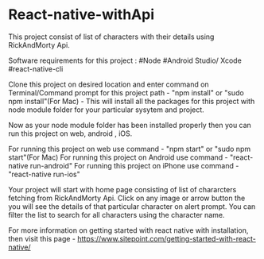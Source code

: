 # React-native-withApi

This project consist of list of characters with their details using RickAndMorty Api.

Software requirements for this project :
#Node
#Android Studio/ Xcode
#react-native-cli

Clone this project on desired location and enter command on Terminal/Command prompt for this project path -
"npm install" or "sudo npm install"(For Mac) - This will install all the packages for this project with node module folder for your particular sysytem and project.

Now as your node module folder has been installed properly then you can run this project on web, android , iOS.

For running this project on web use command - "npm start" or "sudo npm start"(For Mac)
For running this project on Android use command - "react-native run-android"
For running this project on iPhone use command - "react-native run-ios"

Your project will start with home page consisting of list of chararcters fetching from RickAndMorty Api.
Click on any image or arrow button the you will see the details of that particular character on alert prompt.
You can filter the list to search for all characters using the character name.

For more information on getting started with react native with installation, then visit this page - 
https://www.sitepoint.com/getting-started-with-react-native/
